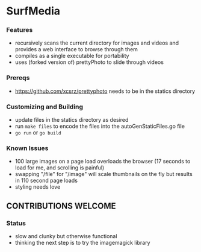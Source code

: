 # SurfMedia

### Features
* recursively scans the current directory for images and videos and provides a web interface to browse through them
* compiles as a single executable for portability
* uses (forked version of) prettyPhoto to slide through videos

### Prereqs
* https://github.com/xcsrz/prettyphoto needs to be in the statics directory

### Customizing and Building
* update files in the statics directory as desired
* run `make files` to encode the files into the autoGenStaticFiles.go file
* `go run` or `go build`

### Known Issues
* 100 large images on a page load overloads the browser (17 seconds to load for me, and scrolling is painful)
* swapping "/file" for "/image" will scale thumbnails on the fly but results in 110 second page loads
* styling needs love

## CONTRIBUTIONS WELCOME ##

### Status
* slow and clunky but otherwise functional
* thinking the next step is to try the imagemagick library
